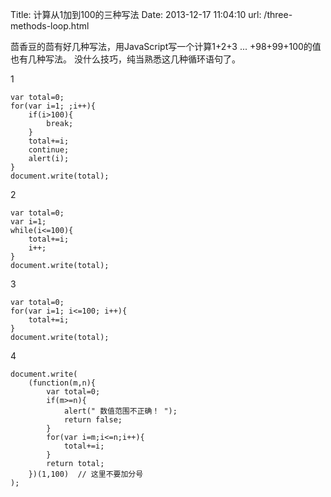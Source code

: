 Title: 计算从1加到100的三种写法
Date: 2013-12-17 11:04:10
url: /three-methods-loop.html




茴香豆的茴有好几种写法，用JavaScript写一个计算1+2+3 ... +98+99+100的值也有几种写法。
没什么技巧，纯当熟悉这几种循环语句了。

1

	var total=0;
	for(var i=1; ;i++){
	    if(i>100){
	        break;
	    }
	    total+=i;
	    continue;
	    alert(i);
	}
	document.write(total);

2

	var total=0;
	var i=1;
	while(i<=100){
	    total+=i;
	    i++;
	}
	document.write(total);

3

	var total=0;
	for(var i=1; i<=100; i++){
	    total+=i;
	}
	document.write(total);

4


	document.write(
	    (function(m,n){
	        var total=0;
	        if(m>=n){
	            alert(" 数值范围不正确！ ");
	            return false;
	        }
	        for(var i=m;i<=n;i++){
	            total+=i;
	        }
	        return total;
	    })(1,100)  // 这里不要加分号
	);
